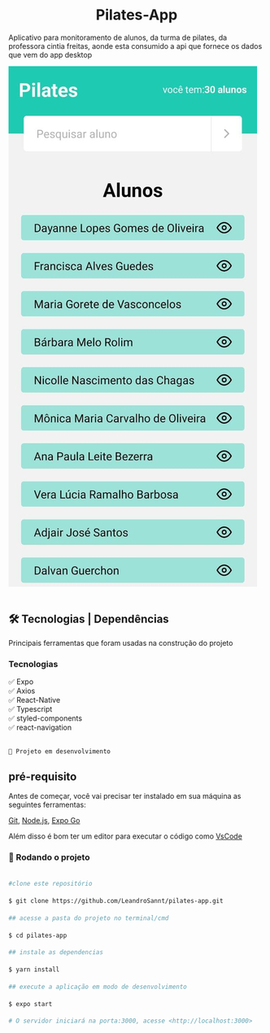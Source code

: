 <h1 align='center'>Pilates-App</h1>


<p>Aplicativo para monitoramento de alunos, da turma de pilates, da professora cintia freitas, aonde esta consumido a api que fornece os dados que vem do app desktop  </p>


<img src="assets/preview.jpg"><Br> <Br>



## 🛠 Tecnologias | Dependências

<p>Principais ferramentas que foram usadas na construção do projeto</p>

<h3>Tecnologias</h3>

✅ Expo <br>
✅ Axios <br>
✅ React-Native <br>
✅ Typescript <br>
✅ styled-components <br>
✅ react-navigation <br>


## <h4 align="center"> 
    🚀 Projeto em desenvolvimento
## pré-requisito

Antes de começar, você vai precisar ter instalado em sua máquina as seguintes ferramentas: 

[Git](https://git-scm.com), [Node.js](https://nodejs.org/en/), [Expo Go](Playstore)

Além disso é bom ter um editor para executar o código como [VsCode](https://code.visualstudio.com/download)

### 🎲 Rodando o projeto

```bash

#clone este repositório

$ git clone https://github.com/LeandroSannt/pilates-app.git

## acesse a pasta do projeto no terminal/cmd

$ cd pilates-app

## instale as dependencias 

$ yarn install

## execute a aplicação em modo de desenvolvimento 

$ expo start

# O servidor iniciará na porta:3000, acesse <http://localhost:3000>

```
